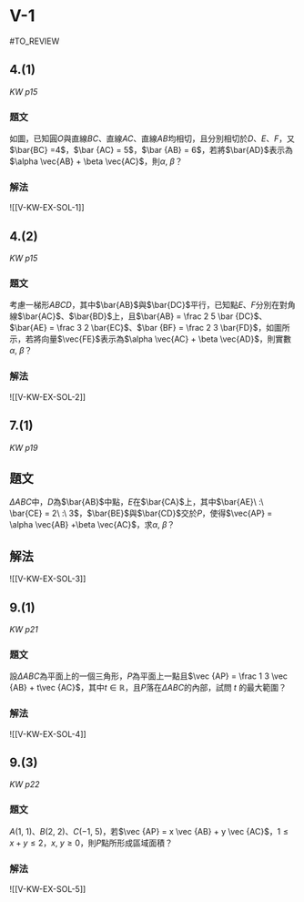# V-1
#TO_REVIEW
## 4.(1)
*KW p15*
### 題文
如圖，已知圓$O$與直線$BC$、直線$AC$、直線$AB$均相切，且分別相切於$D$、$E$、$F$，又$\bar{BC} =4$，$\bar {AC} = 5$，$\bar {AB} = 6$，若將$\bar{AD}$表示為$\alpha \vec{AB} + \beta \vec{AC}$，則$\alpha,\ \beta$？
### 解法
![[V-KW-EX-SOL-1]]
## 4.(2)
*KW p15*
### 題文
考慮一梯形$ABCD$，其中$\bar{AB}$與$\bar{DC}$平行，已知點$E$、$F$分別在對角線$\bar{AC}$、$\bar{BD}$上，且$\bar{AB} = \frac 2 5 \bar {DC}$、$\bar{AE} = \frac 3 2 \bar{EC}$、$\bar {BF} = \frac 2 3 \bar{FD}$，如圖所示，若將向量$\vec{FE}$表示為$\alpha \vec{AC} + \beta \vec{AD}$，則實數$\alpha,\ \beta$？
### 解法
![[V-KW-EX-SOL-2]]
## 7.(1)
*KW p19*
## 題文
$\Delta ABC$中，$D$為$\bar{AB}$中點，$E$在$\bar{CA}$上，其中$\bar{AE}\ :\ \bar{CE} = 2\ :\ 3$，$\bar{BE}$與$\bar{CD}$交於$P$，使得$\vec{AP} = \alpha \vec{AB} +\beta \vec{AC}$，求$\alpha,\ \beta$？
## 解法
![[V-KW-EX-SOL-3]]
## 9.(1)
*KW p21*
### 題文
設$\Delta ABC$為平面上的一個三角形，$P$為平面上一點且$\vec {AP} = \frac 1 3 \vec {AB} + t\vec {AC}$，其中$t \in \mathbb{R}$，且$P$落在$\Delta ABC$的內部，試問 $t$ 的最大範圍？
### 解法
![[V-KW-EX-SOL-4]]
## 9.(3)
*KW p22*
### 題文
$A(1,\ 1)$、$B(2,\ 2)$、$C(-1,\ 5)$，若$\vec {AP} = x \vec {AB} + y \vec {AC}$，$1 \le x + y \le 2$，$x,\ y \ge 0$，則$P$點所形成區域面積？
### 解法
![[V-KW-EX-SOL-5]]